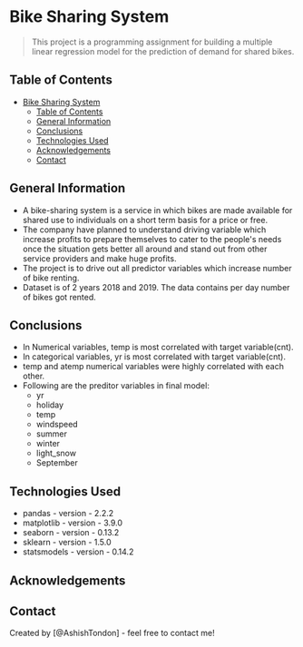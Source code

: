 # Bike Sharing System
> This project is a programming assignment for building a multiple linear regression model for the prediction of demand for shared bikes.


## Table of Contents
- [Bike Sharing System](#bike-sharing-system)
  - [Table of Contents](#table-of-contents)
  - [General Information](#general-information)
  - [Conclusions](#conclusions)
  - [Technologies Used](#technologies-used)
  - [Acknowledgements](#acknowledgements)
  - [Contact](#contact)

<!-- You can include any other section that is pertinent to your problem -->

## General Information
- A bike-sharing system is a service in which bikes are made available for shared use to individuals on a short term basis for a price or free.
- The company have planned to understand driving variable which increase profits to prepare themselves to cater to the people's needs once the situation gets better all around and stand out from other service providers and make huge profits.
- The project is to drive out all predictor variables which increase number of bike renting.
- Dataset is of 2 years 2018 and 2019. The data contains per day number of bikes got rented.  

<!-- You don't have to answer all the questions - just the ones relevant to your project. -->

## Conclusions
- In Numerical variables, temp is most correlated with target variable(cnt).
- In categorical variables, yr is most correlated with target variable(cnt). 
- temp and atemp numerical variables were highly correlated with each other.
- Following are the preditor variables in final model:
  - yr
  - holiday
  - temp
  - windspeed
  - summer
  - winter
  - light_snow
  - September

<!-- You don't have to answer all the questions - just the ones relevant to your project. -->


## Technologies Used
- pandas - version - 2.2.2
- matplotlib - version - 3.9.0
- seaborn - version - 0.13.2
- sklearn - version - 1.5.0
- statsmodels - version - 0.14.2

<!-- As the libraries versions keep on changing, it is recommended to mention the version of library used in this project -->

## Acknowledgements


## Contact
Created by [@AshishTondon] - feel free to contact me!


<!-- Optional -->
<!-- ## License -->
<!-- This project is open source and available under the [... License](). -->

<!-- You don't have to include all sections - just the one's relevant to your project -->